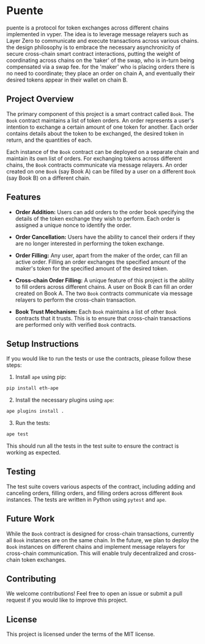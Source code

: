 # Puente

puente is a protocol for token exchanges across different chains implemented in vyper. The idea is to leverage message relayers such as Layer Zero to communicate and execute transactions across various chains. the design philosophy is to embrace the necessary asynchronicity of secure cross-chain smart contract interactions, putting the weight of coordinating across chains on the 'taker' of the swap, who is in-turn being compensated via a swap fee. for the 'maker' who is placing orders there is no need to coordinate; they place an order on chain A, and eventually their desired tokens appear in their wallet on chain B.

## Project Overview

The primary component of this project is a smart contract called `Book`. The `Book` contract maintains a list of token orders. An order represents a user's intention to exchange a certain amount of one token for another. Each order contains details about the token to be exchanged, the desired token in return, and the quantities of each.

Each instance of the `Book` contract can be deployed on a separate chain and maintain its own list of orders. For exchanging tokens across different chains, the `Book` contracts communicate via message relayers. An order created on one `Book` (say Book A) can be filled by a user on a different `Book` (say Book B) on a different chain. 

## Features 

- **Order Addition:** Users can add orders to the order book specifying the details of the token exchange they wish to perform. Each order is assigned a unique nonce to identify the order.

- **Order Cancellation:** Users have the ability to cancel their orders if they are no longer interested in performing the token exchange.

- **Order Filling:** Any user, apart from the maker of the order, can fill an active order. Filling an order exchanges the specified amount of the maker's token for the specified amount of the desired token.

- **Cross-chain Order Filling:** A unique feature of this project is the ability to fill orders across different chains. A user on Book B can fill an order created on Book A. The two `Book` contracts communicate via message relayers to perform the cross-chain transaction.

- **Book Trust Mechanism:** Each `Book` maintains a list of other `Book` contracts that it trusts. This is to ensure that cross-chain transactions are performed only with verified `Book` contracts.

## Setup Instructions

If you would like to run the tests or use the contracts, please follow these steps:

1. Install `ape` using pip:

```bash
pip install eth-ape
```

2. Install the necessary plugins using `ape`:

```bash
ape plugins install .
```

3. Run the tests:

```bash
ape test
```

This should run all the tests in the test suite to ensure the contract is working as expected.

## Testing 

The test suite covers various aspects of the contract, including adding and canceling orders, filling orders, and filling orders across different `Book` instances. The tests are written in Python using `pytest` and `ape`.

## Future Work 

While the `Book` contract is designed for cross-chain transactions, currently all `Book` instances are on the same chain. In the future, we plan to deploy the `Book` instances on different chains and implement message relayers for cross-chain communication. This will enable truly decentralized and cross-chain token exchanges. 

## Contributing

We welcome contributions! Feel free to open an issue or submit a pull request if you would like to improve this project. 

## License

This project is licensed under the terms of the MIT license.

